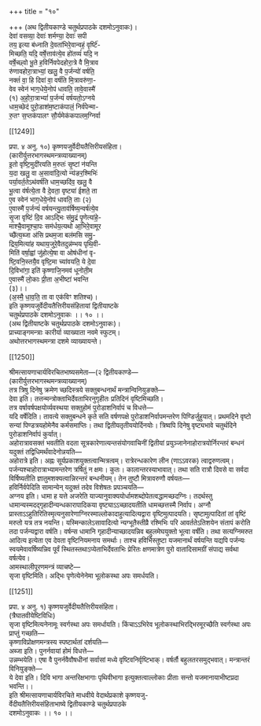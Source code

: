 +++
title = "१०"

+++
(अथ द्वितीयकाण्डे चतुर्थप्रपाठके दशमोऽनुवाकः)।  
देवा॑ वसव्या॒ देवाः॑ शर्मण्या॒ देवाः॑ सपी  
तय॒ इत्या ब॑ध्नाति दे॒वता॑भिरे॒वान्वहं॒ वृर्ष्टि॑-  
मिच्छति॒ यदि॒ वर्षे॒त्ताव॑त्ये॒व हो॑तव्यं॑ यदि॒ न  
वर्षे॒च्छ्वो भू॒ते ह॒विर्निवपेदहोरा॒त्रे वै मि॒त्राव  
रु॑णावहोरा॒त्राभ्यां॒ खलु॒ वै प॒र्जन्यो॑ वर्षति॒  
नक्तं॑ वा॒ हि दिवा॑ वा॒ वर्ष॑ति मि॒त्रावरु॑णा॒-  
वेव स्वेन॑ भाग॒धेये॒नोप॑ धावति॒ तावे॒वास्मै॑  
(१) अ॒हो॒रा॒त्राभ्यां॑ प॒र्जन्यं॑ वर्षयतो॒ऽग्नये  
धाम॒च्छेद॑ पुरो॒डाश॑म॒ष्टाक॑पालं॒ निर्व॑पेन्मा-  
रु॒तꣳ स॒प्तक॑पालꣳ सौ॒र्यमेक॑कपालम॒ग्निर्वा

[[1249]]

प्रपा. ४ अनु. १०) कृष्णयजुर्वेदीयतैत्तिरीयसंहिता।  
(कारीर्युत्तरभागस्थमन्त्रव्याख्यानम्)  
इ॒तो वृष्टि॒मुदी॑रयति म॒रुतः॑ सृ॒ष्टां न॑यन्ति  
य॒दा खलु॒ वा अ॒सावा॑दि॒त्यो न्य॑ङर॒श्मिभिः॑  
पर्या॒वर्त॒तेऽथ॑वर्ष॑ति धाम॒च्छदि॑व॒ खलु॒ वै  
भू॒त्वा व॑र्षत्ये॒ता वै दे॒वता॒ वृष्ट्या॑ ईशते॒ ता  
ए॒व स्वेन॑ भाग॒धेये॒नोप॑ धावति॒ ताः (२)  
ए॒वास्मै॑ प॒र्जन्यं॑ वर्षयन्त्यु॒ताव॑र्षिष्य॒न्वर्ष॑त्ये॒व  
सृ॒जा वृष्टिं दि॒व आऽद्भिः स॑मु॒द्रं पृ॒णेत्या॑हे॒-  
माश्चै॒वामूश्चा॒पः सम॑र्धय॒त्यथो आ॒भिरे॒वामूर  
च्छै॑त्य॒ब्जा अ॑सि प्रथम॒जा बल॑मसि समु॒-  
द्रिय॒मित्या॑ह यथाय॒जुरे॒वैतदुन्न॑म्भय पृथि॒वी-  
मिति॑ वर्षा॒ह्वां जु॑होत्ये॒षा वा ओष॑धीनां वृ-  
ष्टि॒वनि॒स्तयै॒व वृष्टि॒मा च्या॑वयति॒ ये दे॒वा  
दि॒विभा॑गा॒ इति॑ कृष्णाजि॒नमव॑ धूनोती॒म  
ए॒वास्मै॑ लो॒काः प्री॒ता अ॒भीष्टा॑ भवन्ति  
(३)।।  
(अ॒स्मै॒ धा॒व॒ति॒ ता वा एक॑विꣳ शतिश्च)।  
इति कृष्णयजुर्वेदीयतैत्तिरीयसंहितायां द्वितीयाष्टके  
चतुर्थप्रपाठके दशमोऽनुवाकः ।। १० ।।  
(अथ द्वितीयाष्टके चतुर्थप्रपाठके दशमोऽनुवाकः)।  
प्राच्याङ्गमन्त्राः कारीर्या व्याख्याता नवमे स्फुटम्।  
अथोत्तरभागस्थमन्त्रा दशमे व्याख्यायन्ते।

[[1250]]

श्रीमत्सायणाचार्यविरचितभाष्यसमेता—(२ द्वितीयकाण्डे—  
(कारीर्युत्तरभागस्थमन्त्रव्याख्यानम्)  
तत्र त्रिषु दिनेषु क्रमेण च्छदिस्त्रये सक्तुबन्धनार्थं मन्त्रान्विनियुङक्ते—  
देवा इति। तत्तन्मन्त्रोक्ताभिर्देवताभिरनुगृहीतः प्रतिदिनं वृष्टिमिच्छति।  
तत्र वर्षावर्षपक्षयोर्व्यवस्थया सक्तुहोमं पुरोडाशनिर्वापं च विधत्ते—  
यदि वर्षेदिति। तावत्ये सक्तुबन्धने कृते सति वर्षणपक्षे पुरोडाशनिर्वापमन्तरेण पिण्डिर्जुहुयात्। प्रथमदिने वृष्टो सन्यां पिण्डत्रयहोमेनैव कर्मसमाप्तिः। तथा द्वितीयतृतीययोर्दिनयोः। त्रिष्वपि दिनेषु वृष्ट्यभावे चतुर्थदिने पुरोडाशनिर्वापं कुर्यात्।  
अहोरात्रावसक्तं भवतीति वदता सूत्रकारेणात्यन्तसंयोगवाचिनीं द्वितीयां प्रयुञ्जानेनाहोरात्रयोर्निरन्तरं बन्धनं यदुक्तं तद्विधिमर्थंवादेनोन्नयति—  
अहोरात्रे इति। अह्नः सूर्यप्रकाशयुक्तत्वान्मित्रत्वम्। रात्रेरन्धकारेण लीन (णाऽऽवरक) त्वाद्वरुणत्वम्। पर्जन्यश्चाहोरात्राभ्यामन्तरेण त्रर्षितुं न क्षमः। कुतः। कालान्तरस्याभावात्। तथा सति रात्रौ दिवसे वा सर्वदा विर्षिष्यतीति ज्ञातुमशक्यत्वान्निरन्तरं बन्धनीयम्। तेन तुष्टौ मित्रावरुणौ वर्षयतः—  
हविर्निर्वपेदिति सामान्येन् यदुक्तं तदेव विशेषतः प्रपञ्चयति—  
अग्नय इति। धामा ह यत्ते अजरेति याज्यानुवाक्ययोर्धामशब्दोपेतत्वद्धामच्छदग्निः। तदर्थस्तु धामान्यस्मदद्गृहादीन्यन्धकारापादिकया वृष्ट्याऽऽच्छादयतीति धामच्छत्तस्मै निर्वाप। अग्नौ प्रास्ताऽऽहुतिरितिस्मृत्यनुसारेणाग्निरस्माल्लोकादाहुत्यादित्यद्वारा वृष्टिमुत्पादयति। सृष्टामुत्पादितां तां वृष्टिं मरुतो यत्र तत्र नयन्ति। यस्मिन्कालेऽसावादित्यो न्यग्भूतैस्तीव्रै रश्मिभिः परि आवर्ततेऽतिशयेन संतापं करोति तदा पर्जन्यद्वारा वर्षति। वर्षन्स धामानि गृहादीन्याच्छादयन्निव बहुलमेघयुक्तो भूत्वा वर्षंति। तथा सत्यग्निमरुत आदित्य इत्येता एव देवता वृष्टिनियमनाय समर्थाः। ताश्च हविर्भिस्तुष्टा यजमानार्थं वर्षयन्ति यद्यपि पर्जन्यः स्वयमेवावर्षिष्यन्निव पूर्वं स्थितस्तथाऽप्येताभिर्देवताभिः प्रेरितः क्षणमात्रेण पुरो वातादिसामग्रीं संपाद्य सर्वथा वर्षत्येव।  
आमस्थालीपूरणमन्त्रं व्याचष्टे—  
सृजा वृष्टिमिति। अद्भिः पृणेत्येनेनेमा भूलोकस्था अपः समर्धयति।

[[1251]]

प्रपा. ४ अनु. १) कृष्णयजुर्वेदीयतैत्तिरीयसंहिता।  
(त्रैघातवीयेष्टिविधिः)  
सृजा वृष्टिमित्यनेनामूः स्वर्गस्था अपः समर्धायति। किंचाऽऽभिरेव भूलोकस्थाभिरद्भिरमूरच्छैति स्वर्गस्था अपः प्राप्तुं गच्छति—  
कृष्णाविप्रोक्षणमन्त्रस्य स्पष्टार्थतां दर्शयति—  
अब्जा इति। पुनर्नवायां होमं विधत्ते—  
उन्नम्भयेति। एषा वै पुनर्नवैवौषधीनां सर्वासां मध्ये वृष्टिवनिर्वृष्टिभाक्। वर्षर्तौ बहुलतरसमुद्भवात्। मन्त्रान्तरं विनियुङ्क्ते—  
ये देवा इति। दिवि भागा अन्तरिक्षभागाः पृथिवीभागा इत्युक्तत्वाल्लोकाः प्रीताः सन्तो यजमानायाभीष्टप्रदा भवन्ति।।  
इति श्रीमत्सायणाचार्यविरचिते माधवीये वेदार्थप्रकाशे कृष्णयजु-  
र्वेदीयतैत्तिरीयसंहिताभाष्ये द्वितीयकाण्डे चतुर्थप्रपाठके  
दशमोऽनुवाकः ।। १० ।।  
